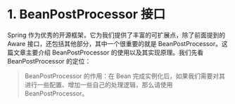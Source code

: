 # 1. BeanPostProcessor 接口

﻿Spring 作为优秀的开源框架，它为我们提供了丰富的可扩展点，除了前面提到的 Aware 接口，还包括其他部分，其中一个很重要的就是 BeanPostProcessor。这篇文章主要介绍 BeanPostProcessor 的使用以及其实现原理。我们先看 BeanPostProcessor 的定位：

> BeanPostProcessor 的作用：在 Bean 完成实例化后，如果我们需要对其进行一些配置、增加一些自己的处理逻辑，那么请使用 BeanPostProcessor。

